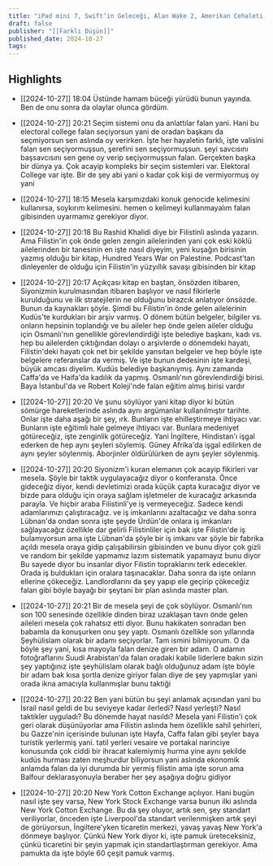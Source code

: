 ```yaml
---
title: "iPad mini 7, Swift’in Geleceği, Alan Wake 2, Amerikan Cehaleti, Taylor Swift"
draft: false
publisher: "[[Farklı Düşün]]"
published_date: 2024-10-27
tags:
---
```



## Highlights
* [[2024-10-27]] 18:04  Üstünde hamam büceği yürüdü bunun yayında. Ben de onu sonra da olaylar olunca gördüm.

* [[2024-10-27]] 20:21  Seçim sistemi onu da anlattılar falan yani. Hani bu electoral college falan seçiyorsun yani de oradan başkanı da seçmiyorsun sen aslında oy verirken. İşte her hayaletin farklı, işte valisini falan sen seçiyormuşsun, şerefini sen seçiyormuşsun. şeyi savcısını başsavcısını sen gene oy verip seçiyormuşsun falan. Gerçekten başka bir dünya ya. Çok acayip kompleks bir seçim sistemleri var. Elektoral College var işte. Bir de şey abi yani o kadar çok kişi de vermiyormuş oy yani

* [[2024-10-27]] 18:15  Mesela karşımızdaki konuk genocide kelimesini kullanırsa, soykırım kelimesini. hemen o kelimeyi kullanmayalım falan gibisinden uyarmamız gerekiyor diyor.

* [[2024-10-27]] 20:18  Bu Rashid Khalidi diye bir Filistinli aslında yazarın. Ama Filistin'in çok önde gelen zengin ailelerinden yani çok eski köklü ailelerinden bir tanesinin en işte nasıl diyeyim, yeni kuşağın birisinin yazmış olduğu bir kitap, Hundred Years War on Palestine. Podcast'tan dinleyenler de olduğu için Filistin'in yüzyıllık savaşı gibisinden bir kitap

* [[2024-10-27]] 20:17  Açıkçası kitap en baştan, önsözden itibaren, Siyonizmin kurulmasından itibaren başlıyor ve nasıl fikirlerle kurulduğunu ve ilk stratejilerin ne olduğunu birazcık anlatıyor önsözde. Bunun da kaynakları şöyle. Şimdi bu Filistin'in önde gelen ailelerinin Kudüs'te kurdukları bir arşiv varmış. O dönem bütün belgeler, bilgiler vs. onların hepsinin toplandığı ve bu aileler hep önde gelen aileler olduğu için Osmanlı'nın genellikle görevlendirdiği işte belediye başkanı, kadı vs. hep bu ailelerden çıktığından dolayı o arşivlerde o dönemdeki hayatı, Filistin'deki hayatı çok net bir şekilde yansıtan belgeler ve hep böyle işte belgelere referanslar da vermiş. Ve işte bunun dedesinin işte kardeşi, büyük amcası diyelim. Kudüs belediye başkanıymış. Aynı zamanda Caffa'da ve Haifa'da kadılık da yapmış. Osmanlı'nın görevlendirdiği birisi. Baya İstanbul'da ve Robert Koleji'nde falan eğitim almış birisi vardır

* [[2024-10-27]] 20:20  Ve şunu söylüyor yani kitap diyor ki bütün sömürge hareketlerinde aslında aynı argümanlar kullanılmıştır tarihte. Onlar işte daha aşağı bir şey, ırk. Bunların işte ehilleştirmeye ihtiyacı var. Bunların işte eğitimli hale gelmeye ihtiyacı var. Bunlara medeniyet götüreceğiz, işte zenginlik götüreceğiz. Yani İngiltere, Hindistan'ı işgal ederken de hep aynı şeyleri söylemiş. Güney Afrika'da işgal edilirken de aynı şeyler söylenmiş. Aborjinler öldürülürken de aynı şeyler söylenmiş.

* [[2024-10-27]] 20:20  Siyonizm'i kuran elemanın çok acayip fikirleri var mesela. Şöyle bir taktik uygulayacağız diyor o konferansta. Önce gideceğiz diyor, kendi devletimizi orada küçük çapta kuracağız diyor ve bizde para olduğu için oraya sağlam işletmeler de kuracağız arkasında parayla. Ve hiçbir araba Filistinli'ye iş vermeyeceğiz. Sadece kendi adamlarımızı çalıştıracağız. ve iş imkanlarını azaltacağız ve daha sonra Lübnan'da ondan sonra işte şeyde Ürdün'de onlara iş imkanları sağlayacağız özellikle dar gelirli Filistinliler için bak işte Filistin'de iş bulamıyorsun ama işte Lübnan'da şöyle bir iş imkanı var şöyle bir fabrika açıldı mesela oraya gidip çalışabilirsin gibisinden ve bunu diyor çok gizli ve random bir şekilde yapmamız lazım sistematik yapamayız bunu diyor Bu sayede diyor bu insanlar diyor Filistin topraklarını terk edecekler. Orada iş buldukları için oralara taşınacaklar. Daha sonra da işte onların ellerine çökeceğiz. Landlordlarını da şey yapıp ele geçirip çökeceğiz falan gibi böyle bayağı bir şeytani bir plan aslında master plan.

* [[2024-10-27]] 20:21  Bir de mesela şeyi de çok söylüyor. Osmanlı'nın son 100 senesinde özellikle dinden biraz uzaklaşan tavrı önde gelen aileleri mesela çok rahatsız etti diyor. Bunu hakikaten sonradan ben babamla da konuşurken onu şey yaptı. Osmanlı özellikle son yıllarında Şeyhülislam olarak bir adamı seçiyorlar. Tam ismini bilmiyorum. O da böyle şey yani, kısa mayoyla falan denize giren bir adam. O adamın fotoğraflarını Suudi Arabistan'da falan oradaki kabile liderlere bakın sizin şey yaptığınız işte şeyhülislam olarak bağlı olduğunuz adam işte böyle bir adam bak kısa şortla denize giriyor falan diye de şey yapmışlar yani orada ikna amacıyla kullanmışlar bunu taktiği

* [[2024-10-27]] 20:22  Ben yani bütün bu şeyi anlamak açısından yani bu İsrail nasıl geldi de bu seviyeye kadar ilerledi? Nasıl yerleşti? Nasıl taktikler uyguladı? Bu dönemde hayat nasıldı? Mesela yani Filistin'i çok geri olarak düşünüyorlar ama Filistin aslında hem özellikle sahil şehirleri, bu Gazze'nin içerisinde bulunan işte Hayfa, Caffa falan gibi şeyler baya turistik yerlermiş yani. tatil yerleri vesaire ve portakal narinciye konusunda çok ciddi bir ihracat kalemiymiş hurma yine aynı şekilde kudüs hurması zaten meşhurdur biliyorsun yani aslında ekonomik anlamda falan da iyi durumda bir yermiş filistin ama işte sorun ama Balfour deklarasyonuyla beraber her şey aşağıya doğru gidiyor

* [[2024-10-27]] 20:20  New York Cotton Exchange açılıyor. Hani bugün nasıl işte şey varsa, New York Stock Exchange varsa bunun ilki aslında New York Cotton Exchange. Bu da şey oluyor, artık sen, şey standart veriliyorlar, önceden işte Liverpool'da standart verilenmişken artık şeyi de görüyorsun, İngiltere'yken ticaretin merkezi, yavaş yavaş New York'a dönmeye başlıyor. Çünkü New York diyor ki, işte pamuk üreteceksiniz, çünkü ticaretini bir şeyin yapmak için standartlaştırman gerekiyor. Ama pamukta da işte böyle 60 çeşit pamuk varmış.

